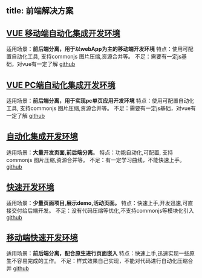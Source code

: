 
title: 前端解决方案
---

## [VUE 移动端自动化集成开发环境](https://github.com/jusfoun-FE/spa-development)

适用场景：**前后端分离，用于以webApp为主的移动端开发环境**
特点：使用可配置自动化工具, 支持commonjs 图片压缩,资源合并等。
不足：需要有一定js基础，对vue有一定了解
[github](https://github.com/jusfoun-FE/spa-development)

## [VUE  PC端自动化集成开发环境](https://github.com/jusfoun-FE/spa-development-pc)

适用场景：**前后端分离，用于实现pc单页应用开发环境**
特点：使用可配置自动化工具, 支持commonjs 图片压缩,资源合并等。
不足：需要有一定js基础，对vue有一定了解
[github](https://github.com/jusfoun-FE/spa-development-pc)


## [自动化集成开发环境](https://github.com/jusfoun-FE/automation-development)

适用场景：**大量开发页面,前后端分离**。
特点：功能自动化,可配置, 支持commonjs 图片压缩,资源合并等。
不足：有一定学习曲线，不能快速上手。
[github](https://github.com/jusfoun-FE/automation-development)

## [快速开发环境](https://github.com/jusfoun-FE/rapid-development-PC)

适用场景：**少量页面项目,展示demo,活动页面。**
特点：快速上手,开发迅速,可直接交付给后端开发。
不足：没有代码压缩等优化,不支持commonjs等模块化引入
[github](https://github.com/jusfoun-FE/rapid-development-PC)

## [移动端快速开发环境](https://github.com/jusfoun-FE/rapid-development-Mobile)

适用场景：**前后端分离，配合原生进行页面嵌入**
特点：快速上手,迅速实现一些原生不容易完成的工作。
不足：样式效果自己实现，不能对代码进行自动化压缩合并
[github](https://github.com/jusfoun-FE/rapid-development-Mobile)
